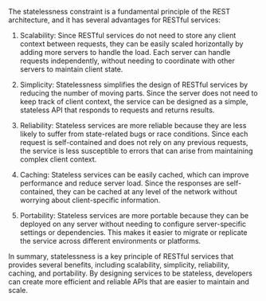 The statelessness constraint is a fundamental principle of the REST architecture, and it has several advantages for RESTful services:

1.  Scalability: Since RESTful services do not need to store any client context between requests, they can be easily scaled horizontally by adding more servers to handle the load. Each server can handle requests independently, without needing to coordinate with other servers to maintain client state.
    
2.  Simplicity: Statelessness simplifies the design of RESTful services by reducing the number of moving parts. Since the server does not need to keep track of client context, the service can be designed as a simple, stateless API that responds to requests and returns results.
    
3.  Reliability: Stateless services are more reliable because they are less likely to suffer from state-related bugs or race conditions. Since each request is self-contained and does not rely on any previous requests, the service is less susceptible to errors that can arise from maintaining complex client context.
    
4.  Caching: Stateless services can be easily cached, which can improve performance and reduce server load. Since the responses are self-contained, they can be cached at any level of the network without worrying about client-specific information.
    
5.  Portability: Stateless services are more portable because they can be deployed on any server without needing to configure server-specific settings or dependencies. This makes it easier to migrate or replicate the service across different environments or platforms.
    

In summary, statelessness is a key principle of RESTful services that provides several benefits, including scalability, simplicity, reliability, caching, and portability. By designing services to be stateless, developers can create more efficient and reliable APIs that are easier to maintain and scale.
